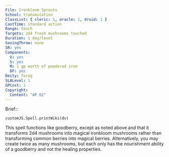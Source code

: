 ```yaml
---
File: Ironbloom Sprouts
School: transmutation
ClassList: { cleric: 1, oracle: 1, druid: 1 }
CastTime: standard action
Range: touch
Targets: 2d4 fresh mushrooms touched
Duration: 1 day/level
SavingThrow: none
SR: yes
Components:
  V: yes
  S: yes
  M: 1 gp worth of powdered iron
  DF: yes
Deity: Torag
SLALevel: 1
GPCost: 1
Copyright:
  Content: "AP 62"
---
```

Brief:: 

```dataviewjs
customJS.Spell.printWiki(dv)
```

This spell functions like goodberry, except as noted above and that it transforms 2d4 mushrooms into magical ironbloom mushrooms rather than transforming common berries into magical berries. Alternatively, you may create twice as many mushrooms, but each only has the nourishment ability of a goodberry and not the healing properties.
